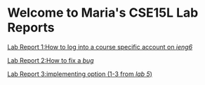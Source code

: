 # Welcome to Maria's CSE15L  Lab Reports 

[Lab Report 1:How to log into a course specific account on *ieng6*](lab-report-1-week-2.html)

[Lab Report 2:How to fix a *bug*](lab-report-2-week-4.html)

[Lab Report 3:implementing option (1-3 from *lab 5*)](lab-report-3-week-6.html)

